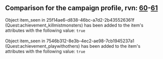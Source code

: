 ## Comparison for the campaign profile, rvn: [60](https://github.com/PRO100KatYT/FortniteProfileRevisions/tree/main/profiles/campaign/60%20campaign.json)-[61](https://github.com/PRO100KatYT/FortniteProfileRevisions/tree/main/profiles/campaign/61%20campaign.json)

Object item_seen in 25f14ae6-d838-46bc-a7d2-2b435526361f (Quest:achievement_killmistmonsters) has been added to the item's attributes with the following value: `true`
<br><br>
Object item_seen in 7546b312-8e3b-4ec2-ae98-7cb1945237a1 (Quest:achievement_playwithothers) has been added to the item's attributes with the following value: `true`
<br><br>
